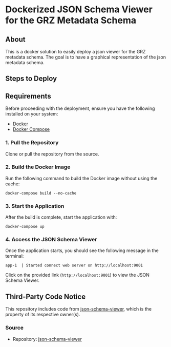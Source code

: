 # Dockerized JSON Schema Viewer for the GRZ Metadata Schema

## About

This is a docker solution to easily deploy a json viewer for the GRZ metadata schema. The goal is to have a graphical representation of the json metadata schema.

## Steps to Deploy

## Requirements

Before proceeding with the deployment, ensure you have the following installed on your system:

- [Docker](https://www.docker.com/get-started)  
- [Docker Compose](https://docs.docker.com/compose/install/)  

### 1. Pull the Repository

Clone or pull the repository from the source.

### 2. Build the Docker Image

Run the following command to build the Docker image without using the cache:

```
docker-compose build --no-cache
```

### 3. Start the Application

After the build is complete, start the application with:

```
docker-compose up
```

### 4. Access the JSON Schema Viewer

Once the application starts, you should see the following message in the terminal:

```
app-1  | Started connect web server on http://localhost:9001
```

Click on the provided link (`http://localhost:9001`) to view the JSON Schema Viewer.





## Third-Party Code Notice

This repository includes code from [json-schema-viewer](https://github.com/jlblcc/json-schema-viewer), which is the property of its respective owner(s). 

### Source

- Repository: [json-schema-viewer](https://github.com/jlblcc/json-schema-viewer)
